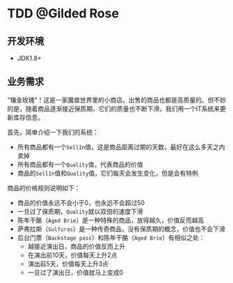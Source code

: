# TDD @Gilded Rose


## 开发环境
 - JDK1.8+
 
## 业务需求

"镶金玫瑰"！这是一家魔兽世界里的小商店。出售的商品也都是高质量的。但不妙的是，随着商品逐渐接近保质期，它们的质量也不断下滑。我们用一个IT系统来更新库存信息。

首先，简单介绍一下我们的系统：

- 所有商品都有一个`SellIn`值，这是商品距离过期的天数，最好在这么多天之内卖掉
- 所有商品都有一个`Quality`值，代表商品的价值
- 商品的`SellIn`值和`Quality`值，它们每天会发生变化，但是会有特例


商品的价格规则说明如下：

- 商品的价值永远不会小于0，也永远不会超过50
- 一旦过了保质期，`Quality`就以双倍的速度下滑
- 陈年干酪（`Aged Brie`）是一种特殊的商品，放得越久，价值反而越高
- 萨弗拉斯（`Sulfuras`）是一种传奇商品，没有保质期的概念，价值也不会下滑
- 后台门票（`Backstage pass`）和陈年干酪（`Aged Brie`）有相似之处：
	- 越接近演出日，商品的价值反而上升
	- 在演出前10天，价值每天上升2点
	- 演出前5天，价值每天上升3点
	- 一旦过了演出日，价值就马上变成0



